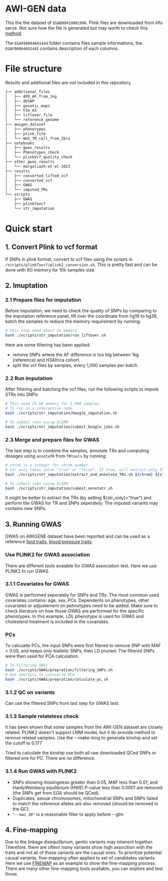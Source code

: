 # AWI-GEN data
This the the dataset of `EGAD00010001996`. Plink files are downloaded from ilifu serve. Not sure how the file is generated but may worth to check this [method](https://github.com/h3abionet/h3agwas/tree/master/call2plink).  

The `EGAF00004691444` folder contains files sample informations, the `EGAF00004691445` contains description of each columns.

# File structure
Results and additional files are not included in this repository.

```bash
├── additional_files
│   ├── AFR_AF_from_1kg
│   ├── dbSNP
│   ├── genetic_maps
│   ├── h3a_A3
│   ├── liftover_file
│   └── reference_genome
├── awigen_dataset
│   ├── phenotypes
│   ├── plink_file
│   └── WGS_TR_call_from_Ibra
├── notebooks
│   ├── gwas_results
│   ├── Phenotypes_check
│   └── plinkVcf_quality_check
├── other_gwas_results
│   └── margoliash-et-al-2023
├── results
│   ├── converted_lifted_vcf
│   ├── converted_vcf
│   ├── GWAS
│   └── imputed_TRs
└── scripts
    ├── GWAS
    ├── plinkTovcf
    └── str_imputation
```
# Quick start
## 1. Convert Plink to vcf format 
If SNPs in plink format, convert to vcf files using the scripts in `/scripts/plinkTovcf/plink2_conversion.sh`. This is pretty fast and can be done with 8G memory for 10k samples size. 

## 2. Imuptation
### 2.1 Prepare files for imputation
Before imputation, we need to check the quality of SNPs by comparing to the imputation reference panel, lift over the coordinate from hg19 to hg38, batch the samples to reduce the memory requirement by running:
```bash
# this step need about 2G memory
bash ./scripts/str_imputation/run_liftover.sh
```
Here are some filtering has been applied:
* remove SNPs where the AF difference is too big between 1kg (reference) and H3Africa cohort. 
* split the vcf files by samples, every 1,000 samples per batch.
### 2.2 Run imputation
After filtering and batching the vcf files, run the following scripts to impute STRs into SNPs: 
```bash 
# This need 25 GB memory for 1,000 samples
# To run in a interactive node
bash ./scripts/str_imputation/beagle_imputation.sh

# To submit jobs using SLURM
bash ./scripts/str_imputation/submit_beagle_jobs.sh
```
### 2.3 Merge and prepare files for GWAS
The last step is to combine the samples, annotate TRs and computing dosages using `annotaTR` from `TRtools` by running:
```bash
# chrom is a integer for chrom number
# str_only takes value "true" or "false". If true, will extract only TRs; if False, will include both TR and SNPs
bash ./scripts/str_imputation/extract_and_annotate_TRs.sh ${chrom} ${str_only}

# To submit jobs using SLURM
bash ./scripts/str_imputation/submit_annotatr.sh
```
It might be better to extract the TRs (by setting ${str_only}="true") and perform the GWAS for TR and SNPs seperately. The imputed variants may contains new SNPs. 


## 3. Running GWAS
GWAS on AWIGENE dataset have been reported and can be used as a reference [lipid traits](https://pmc.ncbi.nlm.nih.gov/articles/PMC9095599/), [blood pressure traits](https://www.nature.com/articles/s41467-023-44079-0#Sec10).

### Use PLINK2 for GWAS association
There are different tools avaiable for GWAS association test. Here we use PLINK2 to run GWAS.

### 3.1.1 Covariates for GWAS  
GWAS is performed seperately for SNPs and TRs. The most common used covariates contains: age, sex, PCs. Dependents on phenotypes, other covariates or adjustement on pehnotypes need to be added. Make sure to check literature on how those GWAS are performed for the specific phenotypes. In this example, LDL phenotype is used for GWAS and cholesterol treatment is included in the covariates.  
### PCs
To calcualte PCs, the input SNPs were first fitered to remove SNP with MAF < 0.05, and keeps only biallelic SNPs, then LD pruned. The filtered SNPs were then used for PCA calculation.
```bash
# To filtering SNPs
bash ./scripts/GWAS/prepration/filtering_SNPs.sh
# Use smartpca to calcualte PCA
bash ./scripts/GWAS/prepration/calculate_pc.sh 
```
### 3.1.2 QC on variants
Can use the filtered SNPs from last step for GWAS test.

### 3.1.3 Sample relateless check
It has been shown that some samples from the AWI-GEN dataset are closely related. PLINK2 doesn't support LMM model, but it do provide method to remove related samples. Use the --make-king to generate kinship and set the cutoff to 0.177

Tried to calculate the kinship use both all raw downloaded QCed SNPs or filtered one for PC. There are no difference. 
### 3.1.4 Run GWAS with PLINK2
* SNPs showing missingness greater than 0.05, MAF less than 0.01, and HardyWeinberg equilibrium (HWE) P-value less than 0.0001 are removed (the SNPs get from EGA should be QCed).
* Duplicates, sexual chromosomes, mitochondrial SNPs and SNPs failed to match the reference alleles are also removed (should be removed in the QC). 
* `"--mac 20"` is a reasonable filter  to apply before --glm

## 4. Fine-mapping
Due to the linkage disequilibrium, gentic variants may inherent together. Therefore, there are oftern many variants show high assocition with the traits and not all of those variants are the causal ones. To prioritize potential causal variants, fine-mapping often applied to set of candidates variants. Here we use [FINEMAP](http://www.christianbenner.com) as an example to show the fine-mapping process. There are many other fine-mapping tools available, you can explore and test those. 


